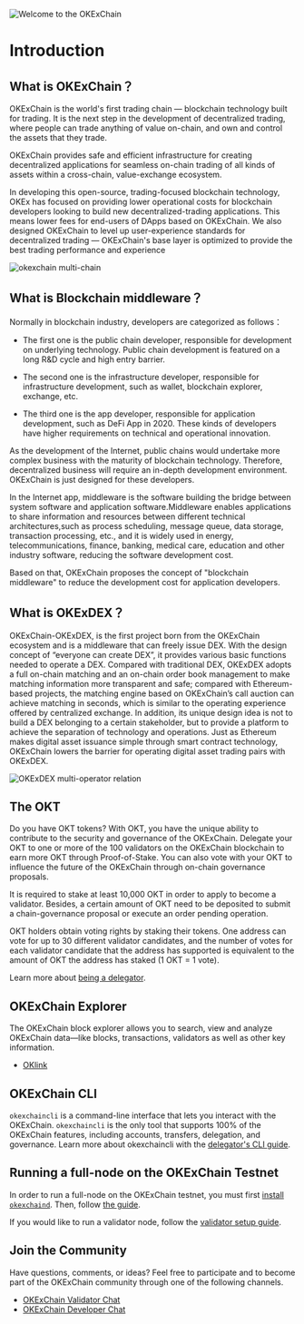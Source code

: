 <!--
order: 1
-->

![Welcome to the OKExChain](../img/okexchain-image.jpg)

# Introduction

## What is OKExChain？

OKExChain is the world's first trading chain — blockchain technology built for trading. It is the next step in the development of decentralized trading, where people can trade anything of value on-chain, and own and control the assets that they trade.

OKExChain provides safe and efficient infrastructure for creating decentralized applications for seamless on-chain trading of all kinds of assets within a cross-chain, value-exchange ecosystem.

In developing this open-source, trading-focused blockchain technology, OKEx has focused on providing lower operational costs for blockchain developers looking to build new decentralized-trading applications. This means lower fees for end-users of DApps based on OKExChain. We also designed OKExChain to level up user-experience standards for decentralized trading — OKExChain's base layer is optimized to provide the best trading performance and experience


![okexchain multi-chain](./img/multi-chain.jpg)
## What is Blockchain middleware？
Normally in blockchain industry, developers are categorized as follows： 

* The first one is the public chain developer, responsible for development on underlying technology. Public chain development is featured on a long R&D cycle and high entry barrier.

* The second one is the infrastructure developer, responsible for  infrastructure development, such as wallet, blockchain explorer, exchange, etc.

* The third one is the app developer, responsible for application development, such as DeFi App in 2020. These kinds of developers have higher requirements on technical and operational innovation.

As the development of the Internet, public chains would undertake more complex business with the maturity of blockchain technology. Therefore, decentralized business will require an in-depth development environment. OKExChain is just designed for these developers.

In the Internet app, middleware is the software building the bridge between system software and application software.Middleware enables applications to share information and resources between different technical architectures,such as process scheduling, message queue, data storage, transaction processing, etc., and it is widely used in energy, telecommunications, finance, banking, medical care, education and other industry software, reducing the software development cost.

Based on that, OKExChain proposes the concept of "blockchain middleware" to reduce the development cost for application developers.

## What is OKExDEX？

OKExChain-OKExDEX, is the first project born from the OKExChain ecosystem and is a middleware that can freely issue DEX. With the design concept of “everyone can create DEX”, it provides various basic functions needed to operate a DEX. Compared with traditional DEX, OKExDEX adopts a full on-chain matching and an on-chain order book management to make matching information more transparent and safe; compared with Ethereum-based projects, the matching engine based on OKExChain’s call auction can achieve matching in seconds, which is similar to the operating experience offered by centralized exchange. In addition, its unique design idea is not to build a DEX belonging to a certain stakeholder, but to provide a platform to achieve the separation of technology and operations. Just as Ethereum makes digital asset issuance simple through smart contract technology, OKExChain lowers the barrier for operating digital asset trading pairs with OKExDEX.

![OKExDEX multi-operator relation](./img/operators.jpg)


## The OKT

Do you have OKT tokens? With OKT, you have the unique ability to contribute to the security and governance of the OKExChain. Delegate your OKT to one or more of the 100 validators on the OKExChain blockchain to earn more OKT through Proof-of-Stake. You can also vote with your OKT to influence the future of the OKExChain through on-chain governance proposals.


It is required to stake at least 10,000 OKT in order to apply to become a validator. Besides, a certain amount of OKT need to be deposited to submit a chain-governance proposal or execute an order pending operation.


OKT holders obtain voting rights by staking their tokens. One address can vote for up to 30 different validator candidates, and the number of votes for each validator candidate that the address has supported is equivalent to the amount of OKT the address has staked (1 OKT = 1 vote).


Learn more about [being a delegator](./delegators/delegators-faq.html).



## OKExChain Explorer

The OKExChain block explorer allows you to search, view and analyze OKExChain data—like blocks, transactions, validators as well as other key information.

* [OKlink](https://www.oklink.com)


## OKExChain CLI

`okexchaincli` is a command-line interface that lets you interact with the OKExChain. `okexchaincli` is the only tool that supports 100% of the OKExChain features, including accounts, transfers, delegation, and governance. Learn more about okexchaincli with the [delegator's CLI guide](./delegators/delegators-guide-cli.html).

## Running a full-node on the OKExChain Testnet

In order to run a full-node on the OKExChain testnet, you must first [install `okexchaind`](./getting-start/install-okexchain.html). Then, follow [the guide](./getting-start/install-okexchain.html).

If you would like to run a validator node, follow the [validator setup guide](./validators/validators-guide-cli.html).

## Join the Community

Have questions, comments, or ideas? Feel free to participate and to become part of the OKExChain community through one of the following channels.

* [OKExChain Validator Chat](https://t.me/joinchat/HuUCNktBLftzEY1fZPStkw)
* [OKExChain Developer Chat](https://t.me/okchaintech)



